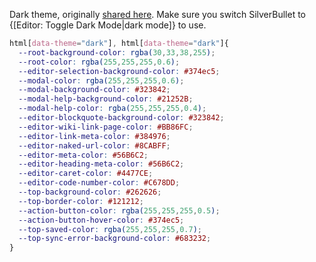 Dark theme, originally [shared here](https://discord.com/channels/1028543811191836782/1028543811984568373/1141715540755361833). Make sure you switch SilverBullet to {[Editor: Toggle Dark Mode|dark mode]} to use.

```css
html[data-theme="dark"], html[data-theme="dark"]{
  --root-background-color: rgba(30,33,38,255);
  --root-color: rgba(255,255,255,0.6);
  --editor-selection-background-color: #374ec5;
  --modal-color: rgba(255,255,255,0.6);
  --modal-background-color: #323842;
  --modal-help-background-color: #21252B;
  --modal-help-color: rgba(255,255,255,0.4);
  --editor-blockquote-background-color: #323842;
  --editor-wiki-link-page-color: #BB86FC;
  --editor-link-meta-color: #384976;
  --editor-naked-url-color: #8CABFF;
  --editor-meta-color: #56B6C2;
  --editor-heading-meta-color: #56B6C2;
  --editor-caret-color: #4477CE;
  --editor-code-number-color: #C678DD;
  --top-background-color: #262626;
  --top-border-color: #121212;
  --action-button-color: rgba(255,255,255,0.5);
  --action-button-hover-color: #374ec5;
  --top-saved-color: rgba(255,255,255,0.7);
  --top-sync-error-background-color: #683232;
}
```
